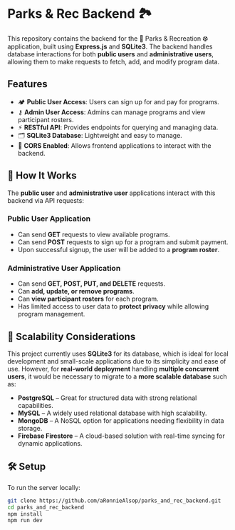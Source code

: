 # Parks & Rec Backend 🏞

This repository contains the backend for the 🏸 Parks & Recreation ⚽︎ application, built using **Express.js** and **SQLite3**. The backend handles database interactions for both **public users** and **administrative users**, allowing them to make requests to fetch, add, and modify program data.

## Features
- 🏕 **Public User Access**: Users can sign up for and pay for programs.
- ⚷ **Admin User Access**: Admins can manage programs and view participant rosters.
- ⚡︎ **RESTful API**: Provides endpoints for querying and managing data.
- 🗂 **SQLite3 Database**: Lightweight and easy to manage.
- 🔗 **CORS Enabled**: Allows frontend applications to interact with the backend.

## 🔧 How It Works
The **public user** and **administrative user** applications interact with this backend via API requests:

### **Public User Application**
- Can send **GET** requests to view available programs.
- Can send **POST** requests to sign up for a program and submit payment.
- Upon successful signup, the user will be added to a **program roster**.

### **Administrative User Application**
- Can send **GET, POST, PUT, and DELETE** requests.
- Can **add, update, or remove programs**.
- Can **view participant rosters** for each program.
- Has limited access to user data to **protect privacy** while allowing program management.

## 🔧 Scalability Considerations
This project currently uses **SQLite3** for its database, which is ideal for local development and small-scale applications due to its simplicity and ease of use. However, for **real-world deployment** handling **multiple concurrent users**, it would be necessary to migrate to a **more scalable database** such as:

- **PostgreSQL** – Great for structured data with strong relational capabilities.
- **MySQL** – A widely used relational database with high scalability.
- **MongoDB** – A NoSQL option for applications needing flexibility in data storage.
- **Firebase Firestore** – A cloud-based solution with real-time syncing for dynamic applications.

## 🛠 Setup
To run the server locally:
```sh
git clone https://github.com/aRonnieAlsop/parks_and_rec_backend.git
cd parks_and_rec_backend
npm install
npm run dev
